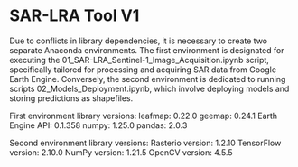 # SAR-LRA Tool V1
Due to conflicts in library dependencies, it is necessary to create two separate Anaconda environments. The first environment is designated for executing the 01_SAR-LRA_Sentinel-1_Image_Acquisition.ipynb script, specifically tailored for processing and acquiring SAR data from Google Earth Engine. Conversely, the second environment is dedicated to running scripts 02_Models_Deployment.ipynb, which involve deploying models and storing predictions as shapefiles.

First environment library versions:
leafmap: 0.22.0
geemap: 0.24.1
Earth Engine API: 0.1.358
numpy: 1.25.0
pandas: 2.0.3

Second environment library versions:
Rasterio version: 1.2.10
TensorFlow version: 2.10.0
NumPy version: 1.21.5
OpenCV version: 4.5.5
